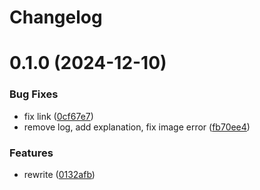 # Changelog

# 0.1.0 (2024-12-10)


### Bug Fixes

* fix link ([0cf67e7](https://github.com/drayeasy/action-lark-notify/commit/0cf67e7216f11e12d25842d6f12f52d4ce31acde))
* remove log, add explanation, fix image error ([fb70ee4](https://github.com/drayeasy/action-lark-notify/commit/fb70ee48430c5c0c16099a07e961056af182ce7f))


### Features

* rewrite ([0132afb](https://github.com/drayeasy/action-lark-notify/commit/0132afb93e65aef5140884397992e9d47cded5a6))
